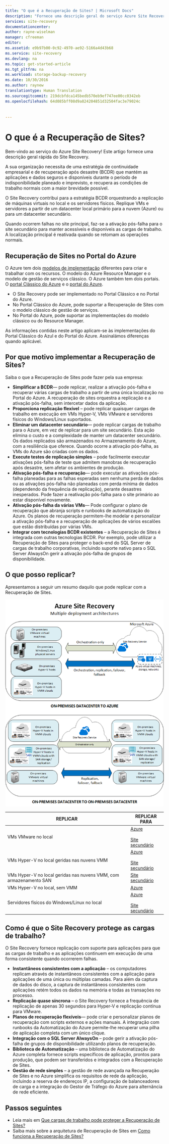 ```yaml
---
title: "O que é a Recuperação de Sites? | Microsoft Docs"
description: "Fornece uma descrição geral do serviço Azure Site Recovery e resume cenários de implementação."
services: site-recovery
documentationcenter: 
author: rayne-wiselman
manager: cfreeman
editor: 
ms.assetid: e9b97b00-0c92-4970-ae92-5166a4d43b68
ms.service: site-recovery
ms.devlang: na
ms.topic: get-started-article
ms.tgt_pltfrm: na
ms.workload: storage-backup-recovery
ms.date: 10/30/2016
ms.author: raynew
translationtype: Human Translation
ms.sourcegitcommit: 219dcbfdca145bedb570eb9ef747ee00cc0342eb
ms.openlocfilehash: 64d085bff08d9a824204851d32504fac3e79024c


---
```

# <a name="what-is-site-recovery"></a>O que é a Recuperação de Sites?
Bem-vindo ao serviço do Azure Site Recovery! Este artigo fornece uma descrição geral rápida do Site Recovery.

A sua organização necessita de uma estratégia de continuidade empresarial e de recuperação após desastre (BCDR) que mantém as aplicações e dados seguros e disponíveis durante o período de indisponibilidade planeado e imprevisto, e recupera as condições de trabalho normais com a maior brevidade possível.

O Site Recovery contribui para a estratégia BCDR orquestrando a replicação de máquinas virtuais no local e os servidores físicos. Replique VMs e servidores a partir de um datacenter local primário para a nuvem (Azure) ou para um datacenter secundário.

Quando ocorrem falhas no site principal, faz-se a ativação pós-falha para o site secundário para manter acessíveis e disponíveis as cargas de trabalho. A localização principal é reativada quando se retomam as operações normais.

## <a name="site-recovery-in-the-azure-portal"></a>Recuperação de Sites no Portal do Azure
O Azure tem dois [modelos de implementação](../resource-manager-deployment-model.md) diferentes para criar e trabalhar com os recursos. O modelo do Azure Resource Manager e o modelo de gestão de serviços clássico. O Azure também tem dois portais. O [portal Clássico do Azure](https://manage.windowsazure.com/) e o [portal do Azure](https://portal.azure.com).

* O Site Recovery pode ser implementado no Portal Clássico e no Portal do Azure.
* No Portal Clássico do Azure, pode suportar a Recuperação de Sites com o modelo clássico de gestão de serviços.
* No Portal do Azure, pode suportar as implementações do modelo clássico ou do Resource Manager.

As informações contidas neste artigo aplicam-se às implementações do Portal Clássico do Azul e do Portal do Azure. Assinalámos diferenças quando aplicável.

## <a name="why-deploy-site-recovery"></a>Por que motivo implementar a Recuperação de Sites?
Saiba o que a Recuperação de Sites pode fazer pela sua empresa:

* **Simplificar a BCDR**— pode replicar, realizar a ativação pós-falha e recuperar várias cargas de trabalho a partir de uma única localização no Portal do Azure. A recuperação de sites orquestra a replicação e a ativação pós-falha, sem intercetar dados da aplicação.
* **Proporciona replicação flexível** – pode replicar quaisquer cargas de trabalho em execução em VMs Hyper-V, VMs VMware e servidores físicos do Windows/Linux suportados.
* **Eliminar um datacenter secundário**— pode replicar cargas de trabalho para o Azure, em vez de replicar para um site secundário. Esta ação elimina o custo e a complexidade de manter um datacenter secundário. Os dados replicados são armazenados no Armazenamento do Azure, com a resiliência que oferece. Quando ocorre a ativação pós-falha, as VMs do Azure são criadas com os dados.
* **Execute testes de replicação simples** – pode facilmente executar ativações pós-falha de teste que admitem manobras de recuperação após desastre, sem afetar os ambientes de produção.
* **Ativação pós-falha e recuperação**— pode executar as ativações pós-falha planeadas para as falhas esperadas sem nenhuma perda de dados ou as ativações pós-falha não planeadas com perda mínima de dados (dependendo da frequência de replicação), perante desastres inesperados. Pode fazer a reativação pós-falha para o site primário ao estar disponível novamente.
* **Ativação pós-falha da várias VMs**— Pode configurar o plano de recuperação que abranja scripts e runbooks de automatização do Azure. Os planos de recuperação permitem-lhe modelar e personalizar a ativação pós-falha e a recuperação de aplicações de vários escalões que estão distribuídas por várias VMs.
* **Integrar com tecnologias BCDR existentes** – a Recuperação de Sites é integrada com outras tecnologias BCDR. Por exemplo, pode utilizar a Recuperação de Sites para proteger o back-end do SQL Server de cargas de trabalho corporativas, incluindo suporte nativo para o SQL Server AlwaysOn gerir a ativação pós-falha de grupos de disponibilidade.

## <a name="what-can-i-replicate"></a>O que posso replicar?
Apresentamos a seguir um resumo daquilo que pode replicar com a Recuperação de Sites.

![Local para local](./media/site-recovery-overview/asr-overview-graphic.png)

| **REPLICAR** | **REPLICAR PARA** |
| --- | --- |
| VMs VMware no local |[Azure](site-recovery-vmware-to-azure-classic.md)<br/><br/> [Site secundário](site-recovery-vmware-to-vmware.md) |
| VMs Hyper-V no local geridas nas nuvens VMM |[Azure](site-recovery-vmm-to-azure.md)<br/><br/> [Site secundário](site-recovery-vmm-to-vmm.md) |
| VMs Hyper-V no local geridas nas nuvens VMM, com armazenamento SAN |[Site secundário](site-recovery-vmm-san.md) |
| VMs Hyper-V no local, sem VMM |[Azure](site-recovery-hyper-v-site-to-azure.md) |
| Servidores físicos do Windows/Linux no local |[Azure](site-recovery-vmware-to-azure-classic.md)<br/><br/> [Site secundário](site-recovery-vmware-to-vmware.md) |

## <a name="how-does-site-recovery-protect-workloads"></a>Como é que o Site Recovery protege as cargas de trabalho?
O Site Recovery fornece replicação com suporte para aplicações para que as cargas de trabalho e as aplicações continuem em execução de uma forma consistente quando ocorrerem falhas.

* **Instantâneos consistentes com a aplicação** – os computadores replicam através de instantâneos consistentes com a aplicação para aplicações de uma única ou múltiplas camadas. Para além da captura de dados do disco, a captura de instantâneos consistentes com aplicações retém todos os dados na memória e todas as transações no processo.
* **Replicação quase síncrona** – o Site Recovery fornece a frequência de replicação de apenas 30 segundos para Hyper-V e replicação contínua para VMware.
* **Planos de recuperação flexíveis**— pode criar e personalizar planos de recuperação com scripts externos e ações manuais. A integração com runbooks da Automatização do Azure permite-lhe recuperar uma pilha de aplicação completa com um único clique.
* **Integração com o SQL Server AlwaysOn** – pode gerir a ativação pós-falha de grupos de disponibilidade utilizando planos de recuperação.
* **Biblioteca de Automatização** – uma biblioteca de Automatização do Azure completa fornece scripts específicos de aplicação, prontos para produção, que podem ser transferidos e integrados com a Recuperação de Sites.
* **Gestão de rede simples** – a gestão de rede avançada na Recuperação de Sites e no Azure simplifica os requisitos de rede da aplicação, incluindo a reserva de endereços IP, a configuração de balanceadores de carga e a integração do Gestor de Tráfego do Azure para alternância de rede eficiente.

## <a name="next-steps"></a>Passos seguintes
* Leia mais em [Que cargas de trabalho pode proteger a Recuperação de Sites?](site-recovery-workload.md)
* Saiba mais sobre a arquitetura de Recuperação de Sites em [Como funciona a Recuperação de Sites?](site-recovery-components.md)




<!--HONumber=Nov16_HO2-->


